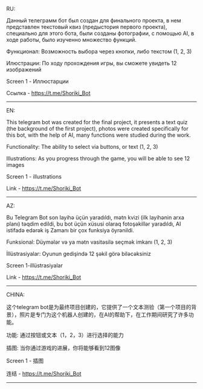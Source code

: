 RU:

Данный телеграмм бот был создан для финального проекта, в нем представлен текстовый квиз (предыстория первого проекта), специально для этого бота, были созданы фотографии, с помощью AI, в ходе работы, было изученно множество функций.

Функционал:
Возможность выбора через кнопки, либо текстом (1, 2, 3)

Илюстрации:
По ходу прохождения игры, вы сможете увидеть 12 изображений

Screen 1 - Иллюстарции

Ссылка - https://t.me/Shoriki_Bot

____________________________________________________________________________________________________________________________________________________________________________________________________________________________________________________

EN:

This telegram bot was created for the final project, it presents a text quiz (the background of the first project), photos were created specifically for this bot, with the help of AI, many functions were studied during the work.

Functionality:
The ability to select via buttons, or text (1, 2, 3)

Illustrations:
As you progress through the game, you will be able to see 12 images

Screen 1 - illustrations

Link - https://t.me/Shoriki_Bot

____________________________________________________________________________________________________________________________________________________________________________________________________________________________________________________

AZ:

Bu Telegram Bot son layihə üçün yaradıldı, mətn kvizi (ilk layihənin arxa planı) təqdim edildi, bu bot üçün xüsusi olaraq fotoşəkillər yaradıldı, AI istifadə edərək iş Zamanı bir çox funksiya öyrənildi.

Funksional:
Düymələr və ya mətn vasitəsilə seçmək imkanı (1, 2, 3)

İllüstrasiyalar:
Oyunun gedişində 12 şəkil görə biləcəksiniz

Screen 1-illüstrasiyalar

Link - https://t.me/Shoriki_Bot

____________________________________________________________________________________________________________________________________________________________________________________________________________________________________________________

CHINA:

这个telegram bot是为最终项目创建的，它提供了一个文本测验（第一个项目的背景），照片是专门为这个机器人创建的，在AI的帮助下，在工作期间研究了许多功能。

功能:
通过按钮或文本（1，2，3）进行选择的能力

插图:
当你通过游戏的进展，你将能够看到12图像

Screen 1 - 插图

连结 - https://t.me/Shoriki_Bot

____________________________________________________________________________________________________________________________________________________________________________________________________________________________________________________
